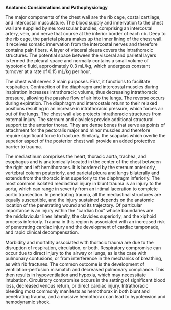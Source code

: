 **Anatomic Considerations and Pathophysiology**

The major components of the chest wall are the rib cage, costal cartilage, and intercostal musculature. The blood supply and innervation to the chest wall are supplied by neurovascular bundles, comprising an intercostal artery, vein, and nerve that course at the inferior border of each rib. Deep to the rib cage, the parietal pleura makes up the inner lining of the chest wall. It receives somatic innervation from the intercostal nerves and therefore contains pain fibers. A layer of visceral pleura covers the intrathoracic structures. The potential space between the visceral and parietal layers is termed the pleural space and normally contains a small volume of hypotonic fluid, approximately 0.3 mL/kg, which undergoes constant turnover at a rate of 0.15 mL/kg per hour.

The chest wall serves 2 main purposes. First, it functions to facilitate respiration. Contraction of the diaphragm and intercostal muscles during inspiration increases intrathoracic volume, thus decreasing intrathoracic pressure, allowing the passive flow of air into the lungs. The reverse occurs during expiration. The diaphragm and intercostals return to their relaxed positions resulting in an increase in intrathoracic pressure, which forces air out of the lungs. The chest wall also protects intrathoracic structures from external injury. The sternum and clavicles provide additional structural support to the anterior thorax. They are dense bones that serve as points of attachment for the pectoralis major and minor muscles and therefore require significant force to fracture. Similarly, the scapulas which overlie the superior aspect of the posterior chest wall provide an added protective barrier to trauma.

The mediastinum comprises the heart, thoracic aorta, trachea, and esophagus and is anatomically located in the center of the chest between the right and left hemithoraces. It is bordered by the sternum anteriorly, vertebral column posteriorly, and parietal pleura and lungs bilaterally and extends from the thoracic inlet superiorly to the diaphragm inferiorly. The most common isolated mediastinal injury in blunt trauma is an injury to the aorta, which can range in severity from an intimal laceration to complete aortic transection. In penetrating trauma, all the mediastinal structures are equally susceptible, and the injury sustained depends on the anatomic location of the penetrating wound and its trajectory. Of particular importance is an injury within the "cardiac box" whose boundaries are the midclavicular lines laterally, the clavicles superiorly, and the xiphoid process inferiorly. Trauma in this region is associated with an increased risk of penetrating cardiac injury and the development of cardiac tamponade, and rapid clinical decompensation.

Morbidity and mortality associated with thoracic trauma are due to the disruption of respiration, circulation, or both. Respiratory compromise can occur due to direct injury to the airway or lungs, as is the case with pulmonary contusions, or from interference in the mechanics of breathing, as with rib fractures. The common outcome is the development of ventilation-perfusion mismatch and decreased pulmonary compliance. This then results in hypoventilation and hypoxia, which may necessitate intubation. Circulatory compromise occurs in the setting of significant blood loss, decreased venous return, or direct cardiac injury. Intrathoracic bleeding most commonly manifests as hemothorax in both blunt and penetrating trauma, and a massive hemothorax can lead to hypotension and hemodynamic shock.
